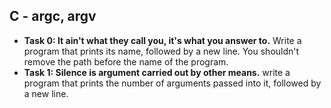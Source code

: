 ## C - argc, argv

- **Task 0: It ain't what they call you, it's what you answer to.** Write a program that prints its name, followed by a new line. You shouldn't remove the path before the name of the program.
- **Task 1: Silence is argument carried out by other means.** write a program that prints the number of arguments passed into it, followed by a new line.
